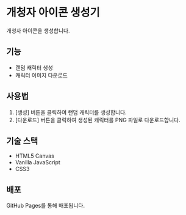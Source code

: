 # 개청자 아이콘 생성기

개청자 아이콘을 생성합니다.

## 기능

- 랜덤 캐릭터 생성
- 캐릭터 이미지 다운로드

## 사용법

1. [생성] 버튼을 클릭하여 랜덤 캐릭터를 생성합니다.
2. [다운로드] 버튼을 클릭하여 생성된 캐릭터를 PNG 파일로 다운로드합니다.

## 기술 스택

- HTML5 Canvas
- Vanilla JavaScript
- CSS3

## 배포

GitHub Pages를 통해 배포됩니다.

